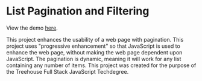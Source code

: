 <h1>List Pagination and Filtering</h1>
View the demo <a href="https://dianavoz.github.io/list_pagination_and_filtering/" rel="nofollow">here</a>.<br/>

<p>This project enhances the usability of a web page with pagination. This project uses "progressive enhancement" so that JavaScript is used to enhance the web page, without making the web page dependent upon JavaScript. The pagination is dynamic, meaning it will work for any list containing any number of items. This project was created for the purpose of the Treehouse Full Stack JavaScript Techdegree.</p>
